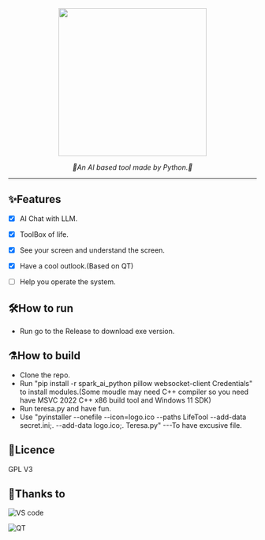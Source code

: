 <div align="center">
  <img src="https://github.com/user-attachments/assets/2b24e837-e891-4c11-ab88-04de3ce44a24" align = "centre" width="300" />
  <p><em>🤖An AI based tool made by Python.🤖</em></p>
</div>

---
## ✨Features
- [x] AI Chat with LLM.
- [x] ToolBox of life.
- [x] See your screen and understand the screen.
- [x] Have a cool outlook.(Based on QT)
- [ ] Help you operate the system.


## 🛠️How to run
- Run go to the Release to download exe version.

## ⚗️How to build

- Clone the repo.
- Run "pip install -r spark_ai_python pillow websocket-client Credentials" to install modules.(Some moudle may need C++ compiler so you need have MSVC 2022 C++ x86 build tool and Windows 11 SDK)
- Run teresa.py and have fun.
- Use "pyinstaller --onefile --icon=logo.ico --paths LifeTool --add-data secret.ini;. --add-data logo.ico;.  Teresa.py" ---To have excusive file.

## 📜Licence
GPL V3

## 🙏Thanks to
![VS code](https://github.com/user-attachments/assets/67c65899-7e32-4cae-aa7c-0df9e39fa463)

![QT](https://github.com/user-attachments/assets/75425013-3642-4549-99e5-3400fbb5a66c)
